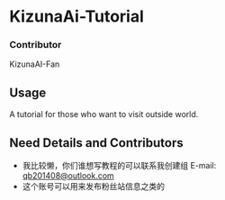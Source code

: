# KizunaAi-Tutorial

### Contributor
KizunaAI-Fan

## Usage
A tutorial for those who want to visit outside world.

## Need Details and Contributors
* 我比较懒，你们谁想写教程的可以联系我创建组
  E-mail: qb201408@outlook.com
* 这个账号可以用来发布粉丝站信息之类的
